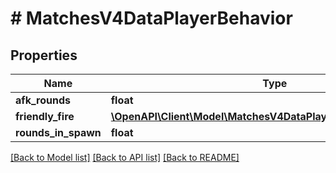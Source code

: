 # # MatchesV4DataPlayerBehavior

## Properties

Name | Type | Description | Notes
------------ | ------------- | ------------- | -------------
**afk_rounds** | **float** |  |
**friendly_fire** | [**\OpenAPI\Client\Model\MatchesV4DataPlayerBehaviorFriendlyFire**](MatchesV4DataPlayerBehaviorFriendlyFire.md) |  |
**rounds_in_spawn** | **float** |  |

[[Back to Model list]](../../README.md#models) [[Back to API list]](../../README.md#endpoints) [[Back to README]](../../README.md)

